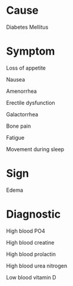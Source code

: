 # Cause

Diabetes Mellitus

# Symptom

Loss of appetite

Nausea

Amenorrhea

Erectile dysfunction

Galactorrhea

Bone pain

Fatigue

Movement during sleep

# Sign

Edema

# Diagnostic

High blood PO4

High blood creatine

High blood prolactin

High blood urea nitrogen

Low blood vitamin D
